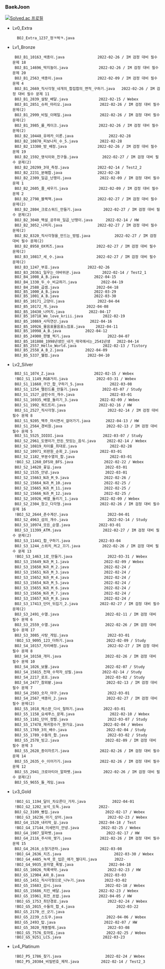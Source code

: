 ### BaekJoon

[![Solved.ac 프로필](http://mazassumnida.wtf/api/v2/generate_badge?boj=han_hoon)](https://solved.ac/han_hoon)

- Lv0_Extra

		BOJ_Extra_1237_정ㅋ벅ㅋ.java				
 - Lv1_Bronze
 
		BOJ_B1_10163_색종이.java				2022-02-26 / IM 검정 대비 필수 문제 18
		BOJ_B1_14696_딱지놀이.java				2022-02-26 / IM 검정 대비 필수 문제 20
		BOJ_B1_2563_색종이.java				2022-02-09 / IM 검정 대비 필수 문제 4
		BOJ_B1_2669_직사각형_네개의_합집합의_면적_구하기.java 	2022-02-26 / IM 검정 대비 필수 문제 11
		BOJ_B1_2839_설탕_배달.java				2022-02-15 / Webex
		BOJ_B1_2851_슈퍼_마리오.java				2022-02-26 / IM 검정 대비 필수 문제(2)
		BOJ_B1_2999_비밀_이메일.java				2022-02-26 / IM 검정 대비 필수 문제(2)
		BOJ_B1_3985_롤_케이크.java				2022-02-26 / IM 검정 대비 필수 문제(2)
		BOJ_B2_10448_유레카_이론.java				2022-02-28
		BOJ_B2_10870_피보나치_수_5.java			2022-02-28
		BOJ_B2_13300_방_배정.java				2022-02-26 / IM 검정 대비 필수 문제 19
		BOJ_B2_1592_영식이와_친구들.java			2022-02-27 / IM 검정 대비 필수 문제(2)
		BOJ_B2_20299_3대_측정.java				2022-02-14 / Test2_2
		BOJ_B2_2231_분해합.java				2022-02-28
		BOJ_B2_2309_일곱_난쟁이.java				2022-02-09 / IM 검정 대비 필수 문제 1
		BOJ_B2_2605_줄_세우기.java				2022-02-09 / IM 검정 대비 필수 문제 2
		BOJ_B2_2798_블랙잭.java				2022-02-27 / IM 검정 대비 필수 문제(2)
		BOJ_B2_2804_크로스워드_만들기.java			2022-02-27 / IM 검정 대비 필수 문제(2)
		BOJ_B2_3040_백설_공주와_일곱_난쟁이.java		2022-02-14 / HW
		BOJ_B2_3052_나머지.java				2022-02-27 / IM 검정 대비 필수 문제(2)
		BOJ_B2_8320_직사각형을_만드는_방법.java			2022-02-27 / IM 검정 대비 필수 문제(2)
		BOJ_B2_8958_OX퀴즈.java				2022-02-27 / IM 검정 대비 필수 문제(2)
		BOJ_B3_10817_세_수.java				2022-02-27 / IM 검정 대비 필수 문제(2)
		BOJ_B3_1247_부호.java				2022-02-26
		BOJ_B3_20361_일우는_야바위꾼.java			2022-02-14 / Test2_1
		BOJ_B4_1008_A_B.java				2022-04-15
		BOJ_B4_1330_두_수_비교하기.java			2022-04-19
		BOJ_B4_2588_곱셈.java					2022-04-18
		BOJ_B5_1000_A_B.java				2022-03-29
		BOJ_B5_1001_A_B.java				2022-03-30
		BOJ_B5_10171_고양이.java				2022-04-04
		BOJ_B5_10172_개.java				2022-04-08
		BOJ_B5_10430_나머지.java			2022-04-17
		BOJ_B5_10718_We_love_kriii.java			2022-02-19
		BOJ_B5_10869_사칙연산.java			2022-04-16
		BOJ_B5_10926_물음표물음표느낌표.java		2022-04-11
		BOJ_B5_10998_A_B.java			2022-04-12
		BOJ_B5_24900_한별_찍기.java					2022-04-07
		BOJ_B5_181808_1998년생인_내가_태국에서는_2541년생	2022-04-14
		BOJ_B5_2557_Hello_World.java			2022-02-13 / Tistory
		BOJ_B5_2558_A_B_2.java			2022-04-09
		BOJ_B5_5337_웰컴.java				2022-04-10
 - Lv2_Silver
 
		BOJ_S1_1074_Z.java					2022-02-15 / Webex
		!BOJ_S1_1149_RGB거리.java				2022-03-31 / Webex
		BOJ_S1_11660_구간_합_구하기_5.java			2022-03-08
		BOJ_S1_1254_팰린드롬_만들기.java			2022-03-07 / Study
		BOJ_S1_1527_금민수의_개수.java				2022-03-01
		BOJ_S1_16935_배열_돌리기_3.java			2022-02-09 / Webex
		BOJ_S1_1992_쿼드트리.java				2022-02-16 / HW
		BOJ_S1_2527_직사각형.java					2022-02-14 / IM 검정 대비 필수 문제 8
		BOJ_S1_9205_맥주_마시면서_걸어가기.java		2022-04-13 / HW
		BOJ_S1_2564_경비원.java					2022-02-13 / IM 검정 대비 필수 문제 5
		BOJ_S1_5525_IOIOI.java					2022-03-07 / Study
		BOJ_S2_2961_도영이가_만든_맛있는_음식.java		2022-02-14 / Webex
		BOJ_S2_10819_차이를_최대로.java				2022-02-28
		BOJ_S2_10971_외판원_순회_2.java			2022-03-01
		BOJ_S2_1182_부분수열의_합.java				2022-03-01
		!BOJ_S2_1260_DFS와_BFS.java				2022-02-22 / Webex
		BOJ_S2_14620_꽃길.java					2022-03-01
		BOJ_S2_1535_안녕.java						2022-03-01
		BOJ_S2_15663_N과_M_9.java				2022-02-26 /
		BOJ_S2_15664_N과_M_10.java				2022-02-25 /
		BOJ_S2_15665_N과_M_11.java				2022-02-25 /
		BOJ_S2_15666_N과_M_12.java				2022-02-25 /
		BOJ_S2_16926_배열_돌리기_1.java			2022-02-09 / Webex
		BOJ_S2_2304_창고_다각형.java				2022-02-26 / IM 검정 대비 필수 문제 16
		!BOJ_S2_2644_촌수계산.java					2022-04-01
		BOJ_S2_4963_섬의_개수.java					2022-02-14 / Study
		BOJ_S3_10974_모든_순열.java				2022-03-01
		BOJ_S3_11399_ATM.java					2022-02-27 / IM 검정 대비 필수 문제(2)
		BOJ_S3_11441_합_구하기.java				2022-03-04
		BOJ_S3_1244_스위치_켜고_끄기.java			2022-02-26 / IM 검정 대비 필수 문제 13
		!BOJ_S3_1463_1로_만들기.java				2022-03-31 / Webex
		BOJ_S3_15649_N과_M_1.java				2022-02-09 / Webex
		BOJ_S3_15650_N과_M_2.java				2022-02-24 / 
		BOJ_S3_15651_N과_M_3.java				2022-02-24 /
		BOJ_S3_15652_N과_M_4.java				2022-02-24 /
		BOJ_S3_15654_N과_M_5.java				2022-02-24 /
		BOJ_S3_15655_N과_M_6.java				2022-02-24 /
		BOJ_S3_15656_N과_M_7.java				2022-02-24 /
		BOJ_S3_15657_N과_M_8.java				2022-02-24 /
		BOJ_S3_17413_단어_뒤집기_2.java			2022-02-27 / IM 검정 대비 필수 문제(2)
		BOJ_S3_2491_수열.java						2022-02-11 / IM 검정 대비 필수 문제 6
		BOJ_S3_2559_수열.java						2022-02-26 / IM 검정 대비 필수 문제 17
		BOJ_S3_3085_사탕_게임.java					2022-03-01
		!BOJ_S3_9095_123_더하기.java				2022-02-09 / Study
		BOJ_S4_10157_자리배정.java					2022-02-27 / IM 검정 대비 필수 문제 8
		BOJ_S4_10158_개미.java					2022-02-26 / IM 검정 대비 필수 문제 10
		BOJ_S4_1026_보물.java						2022-02-07 / Study
		BOJ_S4_15815_천재_수학자_성필.java			2022-02-14 / Study
		BOJ_S4_2217_로프.java		 				2022-03-02 / Study
		BOJ_S4_2477_참외밭.java					2022-02-13 / IM 검정 대비 필수 문제 7
		BOJ_S4_2503_숫자_야구.java					2022-03-01
		BOJ_S4_2567_색종이_2.java					2022-02-27 / IM 검정 대비 필수 문제(2)
		BOJ_S5_1018_체스판_다시_칠하기.java			2022-03-01
		BOJ_S5_1158_요세푸스_문제.java				2022-02-10 / Webex
		BOJ_S5_1181_단어_정렬.java					2022-03-07 / Study
		BOJ_S5_17478_재귀함수가_뭔가요.java			2022-02-04 / Webex
		BOJ_S5_1769_3의_배수.java					2022-02-04 / Study
		BOJ_S5_1789_수들의_합.java		 			2022-03-02 / Study
		BOJ_S5_2578_빙고.java		 				2022-02-09 / IM 검정 대비 필수 문제 3
		BOJ_S5_2628_종이자르기.java				2022-02-26 / IM 검정 대비 필수 문제 14
		BOJ_S5_2635_수_이어가기.java				2022-02-26 / IM 검정 대비 필수 문제 12
		BOJ_S5_2941_크로아티아_알파벳.java			2022-02-26 / IM 검정 대비 필수 문제(2)
		BOJ_S5_9655_돌_게임.java
 - Lv3_Gold

		!BOJ_G1_1194_달이_차오른다_가자.java			2022-04-01
		!BOJ_G2_1202_보석_도둑.java				2022-
		BOJ_G2_3109_빵집.java						2022-02-17 / Webex
		!BOJ_G3_16236_아기_상어.java				2022-02-23 / Webex
		BOJ_G4_1520_내리막_길.java				2022-04-18 / Test
		!BOJ_G4_17144_미세먼지_안녕.java			2022-02-25 / Webex
		BOJ_G4_1987_알파벳.java					2022-02-17 / HW
		BOJ_G4_2116_주사위_쌓기.java				2022-02-26 / IM 검정 대비 필수 문제 15
		BOJ_G4_2616_소형기관차.java				2022-03-08
		!BOJ_G4_2636_치즈.java						2022-03-30 / Webex
		!BOJ_G4_4485_녹색_옷_입은_애가_젤다지.java		2022-
		!BOJ_G4_9935_문자열_폭발.java				2022-04-18
		BOJ_G5_10026_적록색약.java					2022-02-23 / HW
		BOJ_G5_12904_A와_B.java					2022-03-03
		BOJ_G5_1451_직사각형으로_나누기.java			2022-03-02
		BOJ_G5_15683_감시.java					2022-02-18 / Webex
		BOJ_G5_15686_치킨_배달.java				2022-02-23 / Webex
		BOJ_G5_15961_회전_초밥.java				2022-04-05 / HW
		!BOJ_G5_1753_최단경로.java					2022-02-24 / Webex
		!BOJ_G5_2015_수들의_합_4.java					2022-03-22
		BOJ_G5_2170_선_긋기.java
		BOJ_G5_2239_스도쿠.java					2022-04-06 / Webex
		BOJ_G5_2493_탑.java						2022-02-07 / HW
		BOJ_G5_3020_개똥벌레.java					2022-03-08
		!BOJ_G5_7576_토마토.java					2022-02-25 / Webex
		!BOJ_G5_9251_LCS.java					2022-03-23
 - Lv4_Platinum
 
		!BOJ_P5_1786_찾기.java					2022-02-24 / Webex
		!BOJ_P5_20304_비밀번호_제작.java			2022-02-14 / Test2_3
